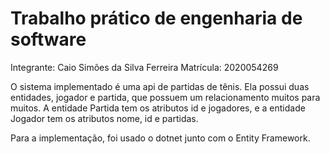 # Trabalho prático de engenharia de software
Integrante: Caio Simões da Silva Ferreira
Matrícula: 2020054269

O sistema implementado é uma api de partidas de tênis. Ela possui duas entidades, jogador e partida, que possuem um relacionamento muitos para muitos. A entidade Partida tem os atributos id e jogadores, e a entidade Jogador tem os atributos nome, id e partidas.

Para a implementação, foi usado o dotnet junto com o Entity Framework.
